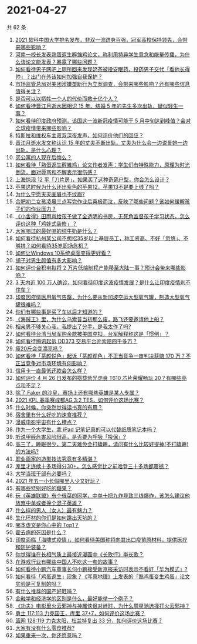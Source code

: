 # 2021-04-27

共 62 条

<!-- BEGIN -->
<!-- 最后更新时间 Tue Apr 27 2021 04:00:56 GMT+0800 (China Standard Time) -->

1. [2021
   软科中国大学排名发布，非双一流跻身百强，冠军高校保持领先，会带来哪些影响？](https://www.zhihu.com/question/456588330)
2. [河南一校长发表熟蛋返生孵雏鸡论文，称利用特异学生意念和能量传播，为什么该论文能发表？暴露了哪些问题？](https://www.zhihu.com/question/456600672)
3. [如何看待男子网吧上厕所回来发现奶茶被投安眠药，投药男子交代「看他长得帅」？出门在外该如何加强自我保护？](https://www.zhihu.com/question/456477743)
4. [市场监管总局对美团涉嫌垄断行为立案调查，会带来哪些影响？还有哪些信息值得关注？](https://www.zhihu.com/question/456670358)
5. [是否可以以牺牲一个人的代价而救十亿个人？](https://www.zhihu.com/question/382523269)
6. [如何看待晋江月逝水因相识 15 年、结婚 5
   年的先生多次出轨，疑似轻生一事？](https://www.zhihu.com/question/456456779)
7. [如何看待印度政府预测，该国这一波新冠疫情可能于 5
   月中旬达到峰值？会对全球疫情带来哪些影响？](https://www.zhihu.com/question/456604776)
8. [特斯拉和维权车主双双深夜发声，如何评价他们的回应？](https://www.zhihu.com/question/456587915)
9. [晋江月逝水发文称认识 15
   年的丈夫不断出轨，丈夫为什么会一边说爱她一边出轨，是什么心理？](https://www.zhihu.com/question/456437104)
10. [买公寓的人现在后悔么？](https://www.zhihu.com/question/292382327)
11. [如何看待「熟蛋返生孵雏鸡」论文作者发声：学生们有特殊能力，原理为时光倒流，面对辱骂和不解表示很伤感？](https://www.zhihu.com/question/456639794)
12. [上海惊现 12
    平「刀片房」，如果买了这种奇葩户型，你会怎么设计？](https://www.zhihu.com/question/455743955)
13. [苹果这时候为什么还出紫色的苹果12，苹果13不是要上线了吗？](https://www.zhihu.com/question/455759423)
14. [为什么宁愿天天画眉也不纹眉?](https://www.zhihu.com/question/360168698)
15. [合肥初二女孩凌晨三点写完作业后喜极而泣，反映了哪些问题？该如何缓解孩子们的作业压力？](https://www.zhihu.com/question/456173619)
16. [《小舍得》田雨岚给孩子做了全透明的书房，无死角监督孩子学习状态，怎么评价这种「鸡娃式装修」？](https://www.zhihu.com/question/456247026)
17. [大家喝过的最好喝的纯牛奶是什么？](https://www.zhihu.com/question/37973170)
18. [如何看待杭州某公司不想招35岁以上基层员工，称工资高、不好「忽悠」、不够拼？如何看待35岁职场危机？](https://www.zhihu.com/question/456103378)
19. [如何让Windows 10系统桌面变得更好看？](https://www.zhihu.com/question/45120814)
20. [胡子对男生颜值有多大影响？](https://www.zhihu.com/question/294511640)
21. [如何评价台积电拟将 2
    万片低端制程产能移至大陆一事？预计会带来哪些影响？](https://www.zhihu.com/question/456306249)
22. [3 天内近 100
    万人确诊，如何看待印度这波疫情发展？是什么让印度疫情刹不住车？](https://www.zhihu.com/question/456445443)
23. [印度因疫情医用氧气告罄，为什么要从新加坡空运大型氧气罐，制造大型氧气罐很难吗？](https://www.zhihu.com/question/456462365)
24. [你们有哪些事是买了车以后才知道的？](https://www.zhihu.com/question/31086102)
25. [《海贼王》里，为什么乌索普当初那么废，路飞还要邀请他上船？](https://www.zhihu.com/question/456294379)
26. [相亲男不够关心我，我提出了分手，是我太作了吗?](https://www.zhihu.com/question/455591381)
27. [如何看待台湾当局军购余款被美国克扣，台军解释称这是「惯例」？](https://www.zhihu.com/question/456602898)
28. [如何看待腾讯起诉 DD373 交易平台并索赔四千多万？](https://www.zhihu.com/question/453578487)
29. [瘦20斤会变漂亮吗？](https://www.zhihu.com/question/392591592)
30. [如何看待「茶颜悦色」起诉「茶颜观色」不正当竞争一审判决获赔 170
    万？不正当竞争对市场环境有何影响？](https://www.zhihu.com/question/456611975)
31. [信用卡一直最低还款会怎么样？](https://www.zhihu.com/question/448302850)
32. [如何评价 4 月 26 日发布的搭载紫光虎贲 T610 芯片荣耀畅玩
    20？有哪些亮点和不足？](https://www.zhihu.com/question/456604855)
33. [除了 Faker 的沙皇，赛场上还有哪些英雄是某人专属？](https://www.zhihu.com/question/443771037)
34. [2021 KPL 春季赛成都AG 3:2
    TES，如何评价这场比赛？](https://www.zhihu.com/question/456536490)
35. [什么时候，你突然觉得读书真的有用？](https://www.zhihu.com/question/453740380)
36. [宿舍里有什么好吃的速食推荐？](https://www.zhihu.com/question/451613847)
37. [漫威电影宇宙有什么槽点？](https://www.zhihu.com/question/305191364)
38. [作为一个大学生，拿 iPad 记笔记真的可以代替纸质笔记本吗？](https://www.zhihu.com/question/304770209)
39. [听说甲醛危害风险很高，是否要为呼吸「投保」?](https://www.zhihu.com/question/455436050)
40. [高三了，睡眠很少，第二天难免会打瞌睡，请问有什么比较好提神(不打瞌睡)的方法吗?](https://www.zhihu.com/question/309565178)
41. [职业画家的造型技法究竟有多精湛？](https://www.zhihu.com/question/273919371)
42. [库里才连续十多场得分30+，怎么感觉比之前哈登三十多场都震撼？](https://www.zhihu.com/question/455753569)
43. [大学当班干部有必要吗？](https://www.zhihu.com/question/295922396)
44. [2021 年五一小长假哪里人少又好玩？](https://www.zhihu.com/question/454525882)
45. [有哪些特别好吃的糖果？](https://www.zhihu.com/question/22631051)
46. [玩《英雄联盟》有个很菜的同学，中单十把九炸导致三线爆炸，该怎么建议他放弃中单或者换个混子英雄？](https://www.zhihu.com/question/452787061)
47. [什么样的男人（女人）最有魅力？](https://www.zhihu.com/question/19586915)
48. [生化环材的你们是如何跳出天坑的？](https://www.zhihu.com/question/453870771)
49. [哪本虐文是你心中的 Top1？](https://www.zhihu.com/question/419593520)
50. [霍去病的死因是什么？](https://www.zhihu.com/question/23393068)
51. [印度面临「海啸式疫情」，如何看待美国称将向其出口疫苗原材料，提供医疗和防护装备？](https://www.zhihu.com/question/456591873)
52. [你觉得谁在长相气质上最接近漫画中《长歌行》李长歌？](https://www.zhihu.com/question/454037694)
53. [在游戏行业有哪些中国人不吃这一套的故事？](https://www.zhihu.com/question/454517038)
54. [如何看待小鹏汽车董事长何小鹏接受新京报采访时表示不看好「华为模式」?](https://www.zhihu.com/question/455998211)
55. [如何看待「鸡蛋返生」现象？《写真地理》上发表的「熟鸡蛋变生鸡蛋」论文实验是可复制的吗？](https://www.zhihu.com/question/456600264)
56. [有什么推荐的国产好鞋吗？](https://www.zhihu.com/question/452510931)
57. [金融学和经济学的区别是什么，最好能举一个例子？](https://www.zhihu.com/question/390824448)
58. [《功夫》电影里火云邪神与神雕侠侣对峙时，为什么周星驰选择打火云邪神？](https://www.zhihu.com/question/29221858)
59. [勇士 117:113 力克国王，库里
    37+7，如何评价这场比赛？](https://www.zhihu.com/question/456599678)
60. [篮网 128:119 力克太阳，杜兰特复出 33
    分，如何评价这场比赛？](https://www.zhihu.com/question/456583132)
61. [大家有没有什么零食推荐?](https://www.zhihu.com/question/448037173)
62. [如果重来一次，你还愿意吗？](https://www.zhihu.com/question/455152927)

<!-- END -->
